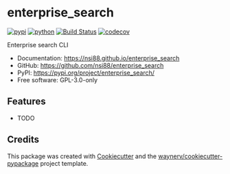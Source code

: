 # enterprise_search


[![pypi](https://img.shields.io/pypi/v/enterprise_search.svg)](https://pypi.org/project/enterprise_search/)
[![python](https://img.shields.io/pypi/pyversions/enterprise_search.svg)](https://pypi.org/project/enterprise_search/)
[![Build Status](https://github.com/nsi88/enterprise_search/actions/workflows/dev.yml/badge.svg)](https://github.com/nsi88/enterprise_search/actions/workflows/dev.yml)
[![codecov](https://codecov.io/gh/nsi88/enterprise_search/branch/main/graphs/badge.svg)](https://codecov.io/github/nsi88/enterprise_search)



Enterprise search CLI


* Documentation: <https://nsi88.github.io/enterprise_search>
* GitHub: <https://github.com/nsi88/enterprise_search>
* PyPI: <https://pypi.org/project/enterprise_search/>
* Free software: GPL-3.0-only


## Features

* TODO

## Credits

This package was created with [Cookiecutter](https://github.com/audreyr/cookiecutter) and the [waynerv/cookiecutter-pypackage](https://github.com/waynerv/cookiecutter-pypackage) project template.
